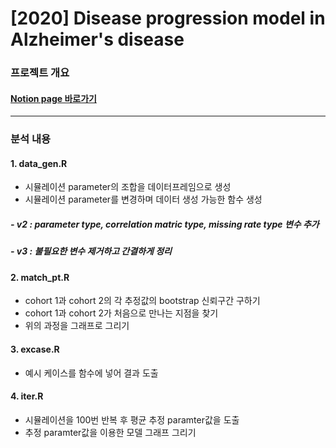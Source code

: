 # [2020] Disease progression model in Alzheimer's disease

### 프로젝트 개요

#### [Notion page 바로가기](https://www.notion.so/2020-Disease-progression-model-in-Alzheimer-s-disease-22bfce3ec70e48388208fa76f2ff87ed)

---
### 분석 내용
#### 1. data_gen.R
- 시뮬레이션 parameter의 조합을 데이터프레임으로 생성
- 시뮬레이션 parameter를 변경하며 데이터 생성 가능한 함수 생성
##### - v2 : parameter type, correlation matric type, missing rate type 변수 추가
##### - v3 : 불필요한 변수 제거하고 간결하게 정리

#### 2. match_pt.R
- cohort 1과 cohort 2의 각 추정값의 bootstrap 신뢰구간 구하기
- cohort 1과 cohort 2가 처음으로 만나는 지점을 찾기
- 위의 과정을 그래프로 그리기

#### 3. excase.R
- 예시 케이스를 함수에 넣어 결과 도출

#### 4. iter.R
- 시뮬레이션을 100번 반복 후 평균 추정 paramter값을 도출
- 추정 paramter값을 이용한 모델 그래프 그리기
